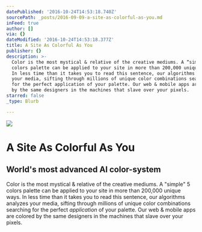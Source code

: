 ```yaml
---
datePublished: '2016-10-24T14:53:18.740Z'
sourcePath: _posts/2016-09-09-a-site-as-colorful-as-you.md
inFeed: true
author: []
via: {}
dateModified: '2016-10-24T14:53:18.377Z'
title: A Site As Colorful As You
publisher: {}
description: >-
  Color is the most mystical & relative of the creative mediums. A “simple“ 5
  colors palette can be applied to your site in more than 200,000 unique ways.
  In less time than it takes you to read this sentence, our algorithms analyzes
  your media, sifting through millions of unique color combinations searching
  for the perfect application of your palette. Our web & mobile apps are colored
  by the same designers in the machines that slave over your pixels.
starred: false
_type: Blurb

---
```

![](https://the-grid-user-content.s3-us-west-2.amazonaws.com/09ba1963-0e61-4efb-9b58-f0fd91d95ef1.jpg)

# A Site As Colorful As You

## World's most advanced AI color-system

Color is the most mystical & relative of the creative mediums. A "simple" 5 colors palette can be applied to your site in more than 200,000 unique ways. In less time than it takes you to read this sentence, our algorithms analyzes your media, sifting through millions of unique color combinations searching for the perfect _application_ of your palette. Our web & mobile apps are colored by the same designers in the machines that slave over your pixels.